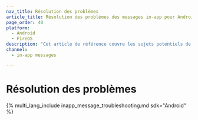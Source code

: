 ```yaml
---
nav_title: Résolution des problèmes
article_title: Résolution des problèmes des messages in-app pour Android et FireOS
page_order: 40
platform: 
  - Android
  - FireOS
description: "Cet article de référence couvre les sujets potentiels de résolution des problèmes des messages in-app pour Android ou FireOS."
channel:
  - in-app messages

---
```


# Résolution des problèmes

{% multi_lang_include inapp_message_troubleshooting.md sdk="Android" %}
